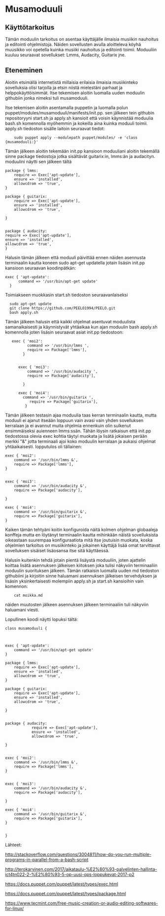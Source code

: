 # Musamoduuli

## Käyttötarkoitus

Tämän moduulin tarkoitus on asentaa käyttäjälle ilmaisia musiikin nauhoitus ja editointi ohjelmistoja.
Näiden sovellusten avulla aloitteleva köyhä muusikko voi opetella kuinka musiiki nauhoitus ja editointi toimii.
Moduuliin kuuluu seuraavat sovellukset: Lmms, Audacity, Guitarix jne.


## Eteneminen

Aloitin etsimällä internetistä millaisia erilaisia ilmaisia musiikinteko sovelluksia olisi tarjolla
ja etsin niistä mielestäni parhaat ja helppokäyttöisimmät. 
Itse tekemisen aloitin luomalla uuden moduulin githubiin jonka nimeksi tuli musamoduuli.

Itse tekemisen aloitin asentamalla puppetin ja luomalla polun puppet/modules/musamoduuli/manifests/init.pp.
sen jälkeen tein githubin repositoryyni start.sh ja apply.sh kansioit että voisin käynnistää moduulia bash.sh komennolla myöhemmin ja kokeilla aina kuinka moduuli toimii.
apply.sh tiedoston sisälle laitoin seuraavat tiedot:

        sudo puppet apply --modulepath puppet/modules/ -e 'class {musamoduuli:}'  
        
Tämän jälkeen aloitin tekemään init.pp kansioon moduuliani aloitin tekemällä sinne package tiedostoja jotka sisältävät guitarix:in, lmms:än ja audacityn. 
moduulini näytti sen jälkeen tältä
    
    package { lmms:
		require => Exec['apt-update'],
		ensure => 'installed',
		allowcdrom => 'true',
	}

	package { guitarix:
		require => Exec['apt-update'],
		ensure => 'installed',
		allowcdrom => 'true',

	}

	
	package { audacity:
    require => Exec['apt-update'],
    ensure => 'installed',
    allowcdrom => 'true',
    }
    
    
Halusin tämän jälkeen että moduuli päivittää ennen näiden asennusta terminaalin kautta koneen sudo apt-get updatella jotain lisäsin init.pp kansioon seuraavan koodinpätkän:

    exec { 'apt-update':
		  command => '/usr/bin/apt-get update'
      }
      
 Toimiakseen muokkasin start.sh tiedoston seuraavanlaiseksi
 
      sudo apt-get update
      git clone https://github.com/PEELO1994/PEELO.git
      bash apply.sh
      
      
 Tämän jälkeen halusin että kaikki ohjelmat asentuvat moduulista samanaikaisesti ja käynnistyvät yhtäaikaa kun ajan moduulin bash apply.sh komennolla joten lisäsin seuraavat asiat init.pp tiedostoon:
 
       exec { 'moi2':
		      command => '/usr/bin/lmms ',
		      require => Package['lmms'],
	        }
  

	      exec { 'moi3':
		      command => '/usr/bin/audacity ',
		      require => Package['audacity'],
	
	        }

	      exec { 'moi4':
	       	command => '/usr/bin/guitarix ',		
		       require => Package['guitarix'],
	         }	

Tämän jälkeen testasin ajaa moduulia taas kerran terminaalin kautta, mutta moduuli ei ajanut itseään loppuun vain avasi vain yhden sovelluksen kerralaan ja ei avannut muita ohjelmia ennenkuin olin sulkenut ensimmäiseksi auienneen lmms:ssän.
Tähän löysin ratkaisun että init.pp tiedostossa olevia exec kohtia täytyi muokata ja lisätä jokaisen perään merkki "&" jotta terminaali ajoi koko moduulin kerralaan ja aukaisi ohjelmat yhtäaikaisesti.
lopputulos oli tällainen:
              
    exec { 'moi2':
		command => '/usr/bin/lmms &',
		require => Package['lmms'],
	}


	exec { 'moi3':
		command => '/usr/bin/audacity &',
		require => Package['audacity'],
	
	}

	exec { 'moi4':
		command => '/usr/bin/guitarix &',		
		require => Package['guitarix'],
	}	
      
Kaiken tämän tehtyäni koitin konfiguroida näitä kolmen ohjelman globaaleja konffeja mutta en löytänyt terminaalin kautta mihinkään näistä sovelluksista oikeastaan suurempaa konfiguraatiota mitä itse joutuisin muokata, koska ohjelmien tarkoitus on musiikinteko ja jokainen käyttäjä lisää omat tarvittavat sovelluksen sisäiset lisäosansa itse sitä käyttäessä.

Halusin kuitenkin tehdä jotain pientä lisäystä moduuliin, joten ajattelin koittaa lisätä asennuksen jälkeisen kiitoksen joka tulisi näkyviin terminaaliin moduulin suorituksen jälkeen.
Tämän ratkaisin luomalla uuden md tiedoston githubiini ja kirjoitin sinne haluamani asennuksen jälkeisen tervehdyksen ja lisäsin yksinkertaisesti molempiin apply.sh ja start.sh kansioihin vain komennon:
      
        cat moikka.md
        
näiden muutosten jälkeen asennuksen jälkeen terminaaliin tuli näkyviin haluamani viesti.

Lopullinen koodi näytti lopuksi tältä:

	class musamoduuli {



	exec { 'apt-update':
		command => '/usr/bin/apt-get update'
	}

	package { lmms:
		require => Exec['apt-update'],
		ensure => 'installed',
		allowcdrom => 'true',
	}

	package { guitarix:
		require => Exec['apt-update'],
		ensure => 'installed',
		allowcdrom => 'true',

	}

	
	package { audacity:
                require => Exec['apt-update'],
                ensure => 'installed',
                allowcdrom => 'true',

	}


	exec { 'moi2':
		command => '/usr/bin/lmms &',
		require => Package['lmms'],
	}


	exec { 'moi3':
		command => '/usr/bin/audacity &',
		require => Package['audacity'],
	
	}

	exec { 'moi4':
		command => '/usr/bin/guitarix &',		
		require => Package['guitarix'],
	}	

   
	}

      



Lähteet:


http://stackoverflow.com/questions/3004811/how-do-you-run-multiple-programs-in-parallel-from-a-bash-script

http://terokarvinen.com/2017/aikataulu-%E2%80%93-palvelinten-hallinta-ict4tn022-2-%E2%80%93-5-op-uusi-ops-loppukevat-2017-p2

https://docs.puppet.com/puppet/latest/types/exec.html

https://docs.puppet.com/puppet/latest/types/package.html

https://www.tecmint.com/free-music-creation-or-audio-editing-softwares-for-linux/
